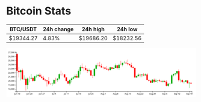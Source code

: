 # Bitcoin Stats

BTC/USDT|24h change|24h high|24h low|
|---|---|---|---|
|$19344.27|4.83%|$19686.20|$18232.56|

<img src="./chart.svg">
